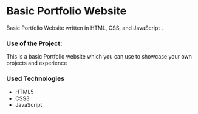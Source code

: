<h1>Basic Portfolio Website</h1>

<p>Basic Portfolio Website written in HTML, CSS, and JavaScript .</p>

### Use of the Project:

<p>This is a basic Portfolio website which you can use to showcase your own projects and experience</p>

<h3>Used Technologies</h3>
<ul>
  <li>HTML5</li>
  <li>CSS3</li>
  <li>JavaScript</li>
</ul>
